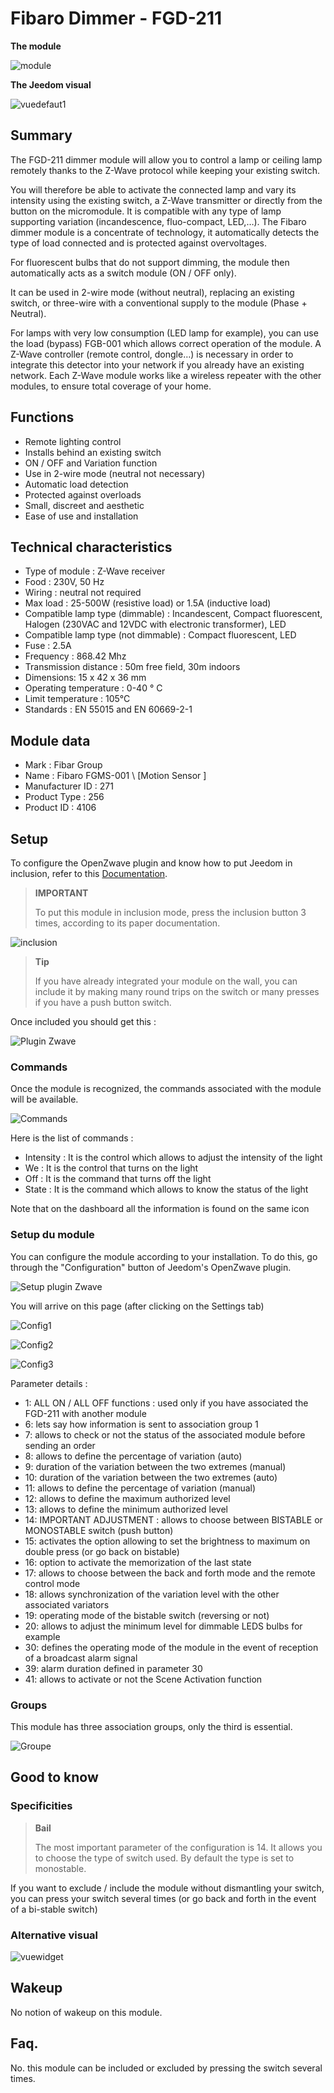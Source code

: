 # Fibaro Dimmer - FGD-211

**The module**

![module](images/fibaro.fgd211/module.jpg)

**The Jeedom visual**

![vuedefaut1](images/fibaro.fgd211/vuedefaut1.jpg)

## Summary

The FGD-211 dimmer module will allow you to control a lamp or ceiling lamp remotely thanks to the Z-Wave protocol while keeping your existing switch.

You will therefore be able to activate the connected lamp and vary its intensity using the existing switch, a Z-Wave transmitter or directly from the button on the micromodule. It is compatible with any type of lamp supporting variation (incandescence, fluo-compact, LED,…). The Fibaro dimmer module is a concentrate of technology, it automatically detects the type of load connected and is protected against overvoltages.

For fluorescent bulbs that do not support dimming, the module then automatically acts as a switch module (ON / OFF only).

It can be used in 2-wire mode (without neutral), replacing an existing switch, or three-wire with a conventional supply to the module (Phase + Neutral).

For lamps with very low consumption (LED lamp for example), you can use the load (bypass) FGB-001 which allows correct operation of the module. A Z-Wave controller (remote control, dongle…) is necessary in order to integrate this detector into your network if you already have an existing network. Each Z-Wave module works like a wireless repeater with the other modules, to ensure total coverage of your home.

## Functions

-   Remote lighting control
-   Installs behind an existing switch
-   ON / OFF and Variation function
-   Use in 2-wire mode (neutral not necessary)
-   Automatic load detection
-   Protected against overloads
-   Small, discreet and aesthetic
-   Ease of use and installation

## Technical characteristics

-   Type of module : Z-Wave receiver
-   Food : 230V, 50 Hz
-   Wiring : neutral not required
-   Max load : 25-500W (resistive load) or 1.5A (inductive load)
-   Compatible lamp type (dimmable) : Incandescent, Compact fluorescent, Halogen (230VAC and 12VDC with electronic transformer), LED
-   Compatible lamp type (not dimmable) : Compact fluorescent, LED
-   Fuse : 2.5A
-   Frequency : 868.42 Mhz
-   Transmission distance : 50m free field, 30m indoors
-   Dimensions: 15 x 42 x 36 mm
-   Operating temperature : 0-40 ° C
-   Limit temperature : 105°C
-   Standards : EN 55015 and EN 60669-2-1

## Module data

-   Mark : Fibar Group
-   Name : Fibaro FGMS-001 \ [Motion Sensor \]
-   Manufacturer ID : 271
-   Product Type : 256
-   Product ID : 4106

## Setup

To configure the OpenZwave plugin and know how to put Jeedom in inclusion, refer to this [Documentation](https://doc.jeedom.com/en_US/plugins/automation%20protocol/openzwave/).

> **IMPORTANT**
>
> To put this module in inclusion mode, press the inclusion button 3 times, according to its paper documentation.

![inclusion](images/fibaro.fgd211/inclusion.jpg)

> **Tip**
>
> If you have already integrated your module on the wall, you can include it by making many round trips on the switch or many presses if you have a push button switch.

Once included you should get this :

![Plugin Zwave](images/fibaro.fgd211/information.jpg)

### Commands

Once the module is recognized, the commands associated with the module will be available.

![Commands](images/fibaro.fgd211/commandes.jpg)

Here is the list of commands :

-   Intensity : It is the control which allows to adjust the intensity of the light
-   We : It is the control that turns on the light
-   Off : It is the command that turns off the light
-   State : It is the command which allows to know the status of the light

Note that on the dashboard all the information is found on the same icon

### Setup du module

You can configure the module according to your installation. To do this, go through the "Configuration" button of Jeedom's OpenZwave plugin.

![Setup plugin Zwave](images/plugin/bouton_configuration.jpg)

You will arrive on this page (after clicking on the Settings tab)

![Config1](images/fibaro.fgd211/config1.jpg)

![Config2](images/fibaro.fgd211/config2.jpg)

![Config3](images/fibaro.fgd211/config3.jpg)

Parameter details :

-   1: ALL ON / ALL OFF functions : used only if you have associated the FGD-211 with another module
-   6: lets say how information is sent to association group 1
-   7: allows to check or not the status of the associated module before sending an order
-   8: allows to define the percentage of variation (auto)
-   9: duration of the variation between the two extremes (manual)
-   10: duration of the variation between the two extremes (auto)
-   11: allows to define the percentage of variation (manual)
-   12: allows to define the maximum authorized level
-   13: allows to define the minimum authorized level
-   14: IMPORTANT ADJUSTMENT : allows to choose between BISTABLE or MONOSTABLE switch (push button)
-   15: activates the option allowing to set the brightness to maximum on double press (or go back on bistable)
-   16: option to activate the memorization of the last state
-   17: allows to choose between the back and forth mode and the remote control mode
-   18: allows synchronization of the variation level with the other associated variators
-   19: operating mode of the bistable switch (reversing or not)
-   20: allows to adjust the minimum level for dimmable LEDS bulbs for example
-   30: defines the operating mode of the module in the event of reception of a broadcast alarm signal
-   39: alarm duration defined in parameter 30
-   41: allows to activate or not the Scene Activation function

### Groups

This module has three association groups, only the third is essential.

![Groupe](images/fibaro.fgd211/groupe.jpg)

## Good to know

### Specificities

> **Bail**
>
> The most important parameter of the configuration is 14. It allows you to choose the type of switch used. By default the type is set to monostable.

If you want to exclude / include the module without dismantling your switch, you can press your switch several times (or go back and forth in the event of a bi-stable switch)

### Alternative visual

![vuewidget](images/fibaro.fgd211/vuewidget.jpg)

## Wakeup

No notion of wakeup on this module.

## Faq.

No. this module can be included or excluded by pressing the switch several times.
